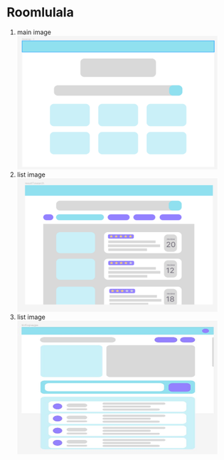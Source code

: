 # Roomlulala
1. main image   <img src="./img/main.png" width="450px" height="300px" title="main" alt="main"></img><br/>
2. list image   <img src="./img/list.png" width="450px" height="300px" title="main" alt="main"></img><br/>
3. list image   <img src="./img/info.JPG" width="450px" height="300px" title="main" alt="main"></img><br/>
